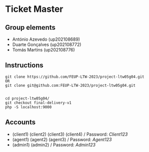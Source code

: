 # Ticket Master

## Group elements
* António Azevedo (up202108689)
* Duarte Gonçalves (up202108772)
* Tomás Martins (up202108776)

## Instructions
```
git clone https://github.com/FEUP-LTW-2023/project-ltw05g04.git
OR
git clone git@github.com:FEUP-LTW-2023/project-ltw05g04.git


cd project-ltw05g04/
git checkout final-delivery-v1
php -S localhost:9000
```

## Accounts

* (client1) (client2) (client3) (client4) / Password: _Client123_
* (agent1) (agent2) (agent3) / Password: _Agent123_
* (admin1) (admin2) / Password: _Admin123_

